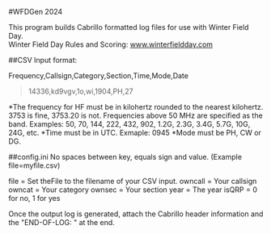 #WFDGen 2024

This program builds Cabrillo formatted log files for use with Winter Field Day.  
Winter Field Day Rules and Scoring: www.winterfieldday.com

##CSV Input format:

Frequency,Callsign,Category,Section,Time,Mode,Date
>14336,kd9vgv,1o,wi,1904,PH,27

*The frequency for HF must be in kilohertz rounded to the nearest kilohertz. 3753 is fine, 3753.20 is not. Frequencies above 50 MHz are specified as the band. Examples: 50, 70, 144, 222, 432, 902, 1.2G, 2.3G, 3.4G, 5.7G, 10G, 24G, etc.
*Time must be in UTC. Exmaple: 0945
*Mode must be PH, CW or DG.

##config.ini
No spaces between key, equals sign and value.  (Example file=myfile.csv)

file = Set theFile to the filename of your CSV input.
owncall = Your callsign
owncat = Your category
ownsec = Your section
year = The year
isQRP = 0 for no, 1 for yes

Once the output log is generated, attach the Cabrillo header information and the "END-OF-LOG: " at the end.

